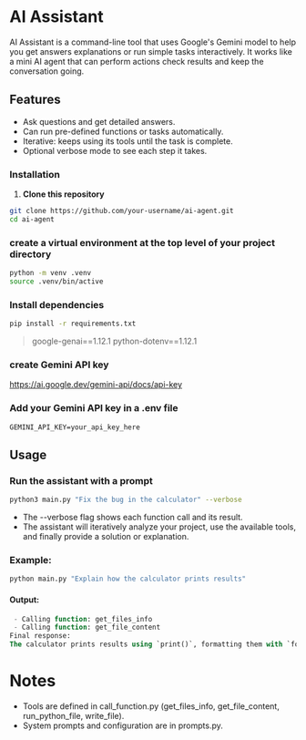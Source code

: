# AI Assistant

AI Assistant is a command-line tool that uses Google's Gemini model to help you get answers explanations or run simple tasks interactively. It works like a mini AI agent that can perform actions check results and keep the conversation going.

## Features
- Ask questions and get detailed answers.
- Can run pre-defined functions or tasks automatically.
- Iterative: keeps using its tools until the task is complete.
- Optional verbose mode to see each step it takes.

### Installation

1. **Clone this repository**
```bash
git clone https://github.com/your-username/ai-agent.git
cd ai-agent
```
### create a virtual environment at the top level of your project directory
```bash
python -m venv .venv
source .venv/bin/active
```
### Install dependencies

```bash
pip install -r requirements.txt
```
>google-genai==1.12.1
>python-dotenv==1.12.1

### create Gemini API key

https://ai.google.dev/gemini-api/docs/api-key

### Add your Gemini API key in a .env file
```
GEMINI_API_KEY=your_api_key_here
```
## Usage

### Run the assistant with a prompt

```bash
python3 main.py "Fix the bug in the calculator" --verbose
```
- The --verbose flag shows each function call and its result.
- The assistant will iteratively analyze your project, use the available tools, and finally provide a solution or explanation.

### Example:
```bash
python main.py "Explain how the calculator prints results"
```
#### Output: 
```sql
 - Calling function: get_files_info
 - Calling function: get_file_content
Final response:
The calculator prints results using `print()`, formatting them with `format_json_output`...
```
# Notes
- Tools are defined in call_function.py (get_files_info, get_file_content, run_python_file, write_file).
- System prompts and configuration are in prompts.py.
